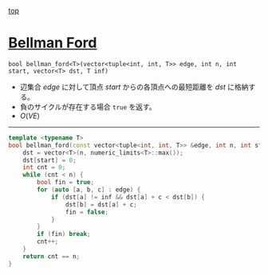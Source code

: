 [top](../../lib.md)

# [Bellman Ford](./bf.cpp)

`bool bellman_ford<T>(vector<tuple<int, int, T>> edge, int n, int start, vector<T> dst, T inf)`
- 辺集合 $edge$ に対して頂点 $start$ からの各頂点への最短距離を $dst$ に格納する。
- 負のサイクルが存在する場合 `true` を返す。
- $O(VE)$

---

```cpp
template <typename T>
bool bellman_ford(const vector<tuple<int, int, T>> &edge, int n, int start, vector<T> &dst) {
    dst = vector<T>(n, numeric_limits<T>::max());
    dst[start] = 0;
    int cnt = 0;
    while (cnt < n) {
        bool fin = true;
        for (auto [a, b, c] : edge) {
            if (dst[a] != inf && dst[a] + c < dst[b]) {
                dst[b] = dst[a] + c;
                fin = false;
            }
        }
        if (fin) break;
        cnt++;
    }
    return cnt == n;
}
```